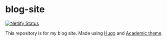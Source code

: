 # blog-site
[![Netlify Status](https://api.netlify.com/api/v1/badges/5ef1d656-a12a-4eba-a07b-def1c68986ae/deploy-status)](https://app.netlify.com/sites/objective-wright-b68557/deploys)

This repository is for my blog site.
Made using [Hugo](https://gohugo.io/) and [Academic theme](https://themes.gohugo.io/academic/)

